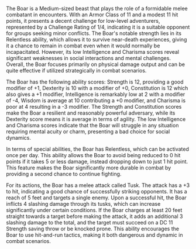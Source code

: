 The Boar is a Medium-sized beast that plays the role of a formidable melee combatant in encounters. With an Armor Class of 11 and a modest 11 hit points, it presents a decent challenge for low-level adventurers, represented by a Challenge Rating of 1/4, indicating it is a suitable opponent for groups seeking minor conflicts. The Boar's notable strength lies in its Relentless ability, which allows it to survive near-death experiences, giving it a chance to remain in combat even when it would normally be incapacitated. However, its low Intelligence and Charisma scores reveal significant weaknesses in social interactions and mental challenges. Overall, the Boar focuses primarily on physical damage output and can be quite effective if utilized strategically in combat scenarios.

The Boar has the following ability scores: Strength is 12, providing a good modifier of +1, Dexterity is 10 with a modifier of +0, Constitution is 12 which also gives a +1 modifier, Intelligence is remarkably low at 2 with a modifier of -4, Wisdom is average at 10 contributing a +0 modifier, and Charisma is poor at 4 resulting in a -3 modifier. The Strength and Constitution scores make the Boar a resilient and reasonably powerful adversary, while its Dexterity score means it is average in terms of agility. The low Intelligence and Charisma scores indicate that the Boar will struggle in any situation requiring mental acuity or charm, presenting a bad choice for social dynamics.

In terms of special abilities, the Boar has Relentless, which can be activated once per day. This ability allows the Boar to avoid being reduced to 0 hit points if it takes 5 or less damage, instead dropping down to just 1 hit point. This feature makes the Boar significantly more durable in combat by providing a second chance to continue fighting.

For its actions, the Boar has a melee attack called Tusk. The attack has a +3 to hit, indicating a good chance of successfully striking opponents. It has a reach of 5 feet and targets a single enemy. Upon a successful hit, the Boar inflicts 4 slashing damage through its tusks, which can increase significantly under certain conditions. If the Boar charges at least 20 feet straight towards a target before making the attack, it adds an additional 3 slashing damage to the total, and the target must succeed on a DC 11 Strength saving throw or be knocked prone. This ability encourages the Boar to use hit-and-run tactics, making it both dangerous and dynamic in combat scenarios.